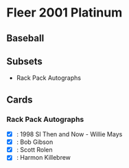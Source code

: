 # Fleer 2001 Platinum
## Baseball

## Subsets

- Rack Pack Autographs

## Cards

### Rack Pack Autographs
- [x] : 1998 SI Then and Now - Willie Mays<br>
- [x] : Bob Gibson<br>
- [x] : Scott Rolen<br>
- [x] : Harmon Killebrew<br>
